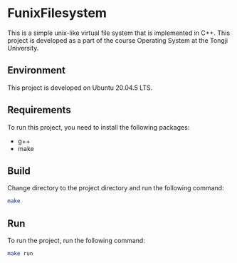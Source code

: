 # FunixFilesystem
This is a simple unix-like virtual file system that is implemented in C++. This project is developed as a part of the course Operating System at the Tongji University.
## Environment
This project is developed on Ubuntu 20.04.5 LTS.
## Requirements
To run this project, you need to install the following packages:
- g++
- make

## Build
Change directory to the project directory and run the following command:
```bash
make
```

## Run
To run the project, run the following command:
```bash
make run
```